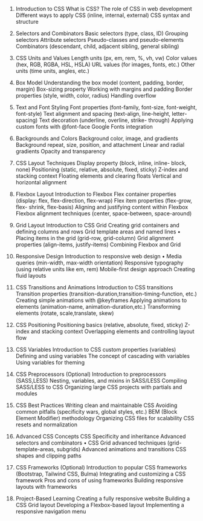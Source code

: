 
1. Introduction to CSS
What is CSS?
The role of CSS in web development
Different ways to apply CSS (inline, internal, external)
CSS syntax and structure

2. Selectors and Combinators
Basic selectors (type, class, ID)
Grouping selectors
Attribute selectors
Pseudo-classes and pseudo-elements Combinators (descendant, child, adjacent
sibling, general sibling)

3. CSS Units and Values
Length units (px, em, rem, %, vh, vw) 
Color values (hex, RGB, RGBA, HSL, HSLA)
URL values (for images, fonts, etc.)
Other units (time units, angles, etc.)

4. Box Model
Understanding the box model (content, padding, border, margin)
Box-sizing property
Working with margins and padding
Border properties (style, width, color, radius)
Handling overflow

5. Text and Font Styling
Font properties (font-family, font-size, font-weight, font-style)
Text alignment and spacing (text-align, line-height, letter-spacing)
Text decoration (underline, overline, strike- through)
Applying custom fonts with @font-face Google Fonts integration

6. Backgrounds and Colors
Background color, image, and gradients
Background repeat, size, position, and attachment
Linear and radial gradients
Opacity and transparency

7. CSS Layout Techniques
Display property (block, inline, inline-
block, none)
Positioning (static, relative, absolute, fixed, sticky)
Z-index and stacking context
Floating elements and clearing floats Vertical and horizontal alignment

8. Flexbox Layout
Introduction to Flexbox
Flex container properties (display: flex, flex-direction, flex-wrap)
Flex item properties (flex-grow, flex- shrink, flex-basis)
Aligning and justifying content within Flexbox
Flexbox alignment techniques (center, space-between, space-around)

9. Grid Layout
Introduction to CSS Grid
Creating grid containers and defining columns and rows
Grid template areas and named lines • Placing items in the grid (grid-row, grid-column)
Grid alignment properties (align-items, justify-items)
Combining Flexbox and Grid

10.  Responsive Design
Introduction to responsive web design • Media queries (min-width, max-width orientation)
Responsive typography (using relative units like em, rem)
Mobile-first design approach
Creating fluid layouts

11.  CSS Transitions and Animations
Introduction to CSS transitions
Transition properties (transition-duration,transition-timing-function, etc.)
Creating simple animations with @keyframes
Applying animations to elements
(animation-name, animation-duration,etc.)
Transforming elements (rotate, scale,translate, skew)

12.  CSS Positioning
Positioning basics (relative, absolute, fixed, sticky)
Z-index and stacking context
Overlapping elements and controlling
layout flow

13.  CSS Variables
Introduction to CSS custom properties (variables)
Defining and using variables
The concept of cascading with variables
Using variables for theming


14.  CSS Preprocessors (Optional)
Introduction to preprocessors (SASS,LESS)
Nesting, variables, and mixins in SASS/LESS
Compiling SASS/LESS to CSS
Organizing large CSS projects with partials and modules

15.  CSS Best Practices
Writing clean and maintainable CSS
Avoiding common pitfalls (specificity wars, global styles, etc.)
BEM (Block Element Modifier)
methodology
Organizing CSS files for scalability
CSS resets and normalization

16.  Advanced CSS Concepts
CSS Specificity and inheritance
Advanced selectors and combinators • CSS Grid advanced techniques (grid- template-areas, subgrids)
Advanced animations and transitions
CSS shapes and clipping paths

17.  CSS Frameworks (Optional)
Introduction to popular CSS frameworks (Bootstrap, Tailwind CSS, Bulma)
Integrating and customizing a CSS
framework
Pros and cons of using frameworks
Building responsive layouts with frameworks

18.  Project-Based Learning
Creating a fully responsive website
Building a CSS Grid layout
Developing a Flexbox-based layout
Implementing a responsive navigation
menu
